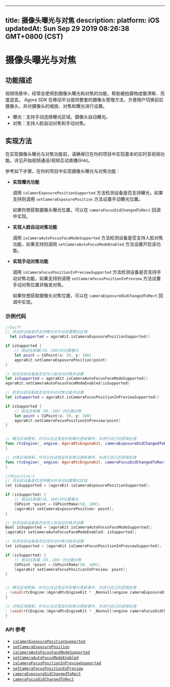 
---
title: 摄像头曝光与对焦
description: 
platform: iOS
updatedAt: Sun Sep 29 2019 08:26:38 GMT+0800 (CST)
---
# 摄像头曝光与对焦
## 功能描述

视频场景中，经常会使用到摄像头曝光和对焦的功能，帮助被拍摄物成像清晰、亮度适宜。
Agora SDK 在移动平台提供整套的摄像头管理方法，方便用户切换前后摄像头，并对摄像头的缩放、对焦和曝光进行设置。

- 曝光：支持手动选择曝光区域，摄像头自动曝光。
- 对焦：支持人脸自动对焦和手动对焦。

## 实现方法

在实现摄像头曝光与对焦功能前，请确保已在你的项目中实现基本的实时音视频功能。详见开始视频通话/视频互动直播(link)。

参考如下步骤，在你的项目中实现摄像头曝光与对焦功能：

- **实现曝光功能**

  调用 `isCamerExposurePositionSupported` 方法检测设备是否支持曝光，如果支持则调用 `setCameraExposurePosition` 方法设置手动曝光位置。

  如果你想获取摄像头曝光位置，可以在 `cameraFocusDidChangedToRect` 回调中实现。

- **实现人脸自动对焦功能**

  调用 `isCameraAutoFocusFaceModeSupported` 方法检测设备是否支持人脸对焦功能，如果支持则调用 `setCameraAutoFocusModeEnabled` 方法设置开启该功能。

- **实现手动对焦功能**

  调用 `isCameraFocusPositionInPreviewSupported` 方法检测设备是否支持手动对焦功能，如果支持则调用 `setCameraFocusPositionInPreview` 方法设置手动对焦位置并触发对焦。

  如果你想获取摄像头对焦位置，可以在 `cameraExposureDidChangedToRect` 回调中实现。

### 示例代码

```swift
//Swift
// 测当前设备是否支持曝光并手动设置曝光区域
  let isSupported = agoraKit.isCameraExposurePositionSupported()

if isSupported {
    // 假设在屏幕(50，100)的位置曝光
    let point = CGPoint(x: 50, y: 100)
    agoraKit.setCameraExposurePosition(point)
}

// 检测当前设备是否支持人脸自动对焦并设置
let isSupported = agoraKit.isCameraAutoFocusFaceModeSupported()
agoraKit.setCameraAutoFocusFaceModeEnabled(isSupported)

// 检测当前设备是否支持手动对焦功能并设置
let isSupported = agoraKit.isCameraFocusPositionInPreviewSupported()

if isSupported {
    // 假设在屏幕（50，100）的位置对焦
    let point = CGPoint(x: 50, y: 100)
    agoraKit.setCameraFocusPositionInPreview(point)
}


// 曝光区域更新。你可以在这里监听到曝光更新事件，并进行自己的逻辑处理
func rtcEngine(_ engine: AgoraRtcEngineKit, cameraExposureDidChangedToRect: CGRect) {
}

// 对焦区域更新。你可以在这里监听到焦点更新事件，并进行自己的逻辑处理
func rtcEngine(_ engine: AgoraRtcEngineKit, cameraFocusDidChangedToRect: CGRect) {
}
```

```objective-c
//Objective-C
// 测当前设备是否支持曝光并手动设置曝光区域
let isSuppported = [agoraKit isCameraExposurePositionSupported];

if (isSupported) {
    // 假设在屏幕(50，100)的位置曝光
    CGPoint *point = CGPointMake(50, 100);
    [agoraKit setCameraExposurePosition: point];
}

// 检测当前设备是否支持人脸自动对焦并设置
Bool isSupported = [agoraKit isCameraAutoFocusFaceModeSupported];
[agoraKit setCameraAutoFocusFaceModeEnabled: isSupported];

// 检测当前设备是否支持手动对焦功能并设置
let isSupported = [agoraKit isCameraFocusPositionInPreviewSupported];

if (isSupported) {
    // 假设在屏幕（50，100）的位置对焦
    CGPoint *point = CGPointMake(50, 100);
    [agoraKit setCameraFocusPositionInPreview: point];
}


// 曝光区域更新。你可以在这里监听到曝光更新事件，并进行自己的逻辑处理
- (void)rtcEngine:(AgoraRtcEngineKit * _Nonnull)engine cameraExposureDidChangedToRect:(CGRect)rect {
}

// 对焦区域更新。你可以在这里监听到焦点更新事件，并进行自己的逻辑处理
- (void)rtcEngine:(AgoraRtcEngineKit * _Nonnull)engine cameraFocusDidChangedToRect:(CGRect)rect {
}
```

### API 参考

- [`isCamerExposurePositionSupported`](https://docs.agora.io/cn/Interactive%20Broadcast/API%20Reference/oc/Classes/AgoraRtcEngineKit.html#//api/name/isCameraExposurePositionSupported)
- [`setCameraExposurePosition`](https://docs.agora.io/cn/Interactive%20Broadcast/API%20Reference/oc/Classes/AgoraRtcEngineKit.html#//api/name/setCameraExposurePosition:)
- [`isCameraAutoFocusFaceModeSupported`](https://docs.agora.io/cn/Interactive%20Broadcast/API%20Reference/oc/Classes/AgoraRtcEngineKit.html#//api/name/isCameraAutoFocusFaceModeSupported)
- [`setCameraAutoFocusModeEnabled`](https://docs.agora.io/cn/Interactive%20Broadcast/API%20Reference/oc/Classes/AgoraRtcEngineKit.html#//api/name/setCameraAutoFocusFaceModeEnabled:)
- [`isCameraFocusPositionInPreviewSupported`](https://docs.agora.io/cn/Interactive%20Broadcast/API%20Reference/oc/Classes/AgoraRtcEngineKit.html#//api/name/isCameraFocusPositionInPreviewSupported)
- [`setCameraFocusPositionInPreview`](https://docs.agora.io/cn/Interactive%20Broadcast/API%20Reference/oc/Classes/AgoraRtcEngineKit.html#//api/name/setCameraFocusPositionInPreview:)
- [`cameraExposureDidChangedToRect`](https://docs.agora.io/cn/Interactive%20Broadcast/API%20Reference/oc/Protocols/AgoraRtcEngineDelegate.html#//api/name/rtcEngine:cameraExposureDidChangedToRect:)
- [`cameraFocusDidChangedToRect`](https://docs.agora.io/cn/Interactive%20Broadcast/API%20Reference/oc/Protocols/AgoraRtcEngineDelegate.html#//api/name/rtcEngine:cameraFocusDidChangedToRect:)
